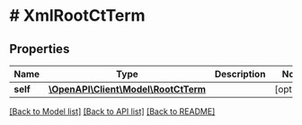 # # XmlRootCtTerm

## Properties

Name | Type | Description | Notes
------------ | ------------- | ------------- | -------------
**self** | [**\OpenAPI\Client\Model\RootCtTerm**](RootCtTerm.md) |  | [optional]

[[Back to Model list]](../../README.md#models) [[Back to API list]](../../README.md#endpoints) [[Back to README]](../../README.md)
